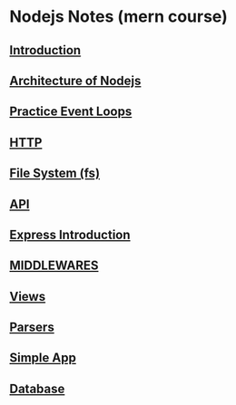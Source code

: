 # Nodejs Notes (mern course)

## [Introduction](https://github.com/baijanathTharu/nodejs-notes-mern/blob/master/INTRODUCTION.md)

## [Architecture of Nodejs](https://github.com/baijanathTharu/nodejs-notes-mern/blob/master/ARCHITECTURE.md)

## [Practice Event Loops](https://github.com/baijanathTharu/nodejs-notes-mern/blob/master/EVENTLOOP.md)

## [HTTP](https://github.com/baijanathTharu/nodejs-notes-mern/blob/master/HTTP_MODULE.md)

## [File System (fs)](https://github.com/baijanathTharu/nodejs-notes-mern/blob/master/FS_MODULE.md)

## [API](https://github.com/baijanathTharu/nodejs-notes-mern/blob/master/API.md)

## [Express Introduction](https://github.com/baijanathTharu/nodejs-notes-mern/blob/master/EXPRESS_INTRODUCTION.md)

## [MIDDLEWARES](https://github.com/baijanathTharu/nodejs-notes-mern/blob/master/MIDDLEWARES.md)

## [Views](https://github.com/baijanathTharu/nodejs-notes-mern/blob/master/VIEWS.md)

## [Parsers](https://github.com/baijanathTharu/nodejs-notes-mern/blob/master/PARSERS.md)

## [Simple App](https://github.com/baijanathTharu/nodejs-notes-mern/blob/master/simple-app)

## [Database](https://github.com/baijanathTharu/nodejs-notes-mern/blob/master/DATABASE.md)

